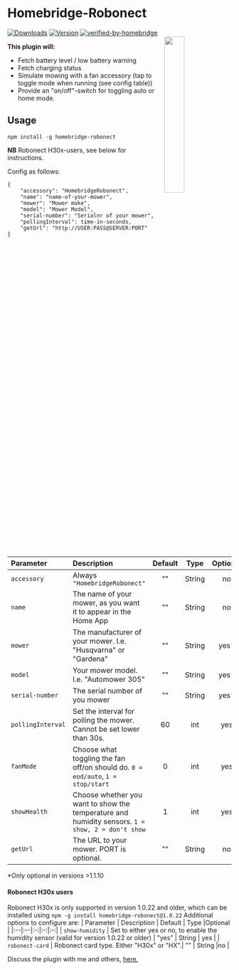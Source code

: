 # Homebridge-Robonect
[![Downloads](https://img.shields.io/npm/dt/homebridge-robonect.svg?color=critical)](https://www.npmjs.com/package/homebridge-robonect)
[![Version](https://img.shields.io/npm/v/homebridge-robonect)](https://www.npmjs.com/package/homebridge-robonect)
[![verified-by-homebridge](https://badgen.net/badge/homebridge/verified/purple)](https://github.com/homebridge/homebridge/wiki/Verified-Plugins)<br>
<img src="https://i.postimg.cc/QxQwrNV3/IMG-1446.png" width="30%" align="right">

**This plugin will:**
* Fetch battery level / low battery warning
* Fetch charging status
* Simulate mowing with a fan accessory (tap to toggle mode when running (see config table))
* Provide an "on/off"-switch for toggling auto or home mode.  

## Usage

`npm install -g homebridge-robonect`   

**NB** Robonect H30x-users, see below for instructions.

Config as follows:  

	{  
		"accessory": "HomebridgeRobonect",  
		"name": "name-of-your-mower",  
		"mower": "Mower make",  
		"model": "Mower Model",
		"serial-number": "Serialnr of your mower",
		"pollingInterval": time-in-seconds,  
		"getUrl": "http://USER:PASS@SERVER:PORT"  
	}  


| Parameter | Description | Default | Type |Optional |
|:--|:--|:-:|:-:|:-:|
| `accessory`    | Always `"HomebridgeRobonect"` |     ""    |  String  | no    |
| `name`          | The name of your mower, as you want it to appear in the Home App  | ""  |  String  |no |
| `mower`          | The manufacturer of your mower. I.e. "Husqvarna" or "Gardena"   |  "" |  String |yes* |
| `model`         |  Your mower model. I.e. "Automower 305"        |  "" |  String  |yes* |
| `serial-number` | The serial number of you mower|  ""  |  String  |yes* |
|`pollingInterval`| Set the interval for polling the mower. Cannot be set lower than 30s. | 60 | int | yes |
|`fanMode`| Choose what toggling the fan off/on should do. `0 = eod/auto`, `1 = stop/start` | 0 | int | yes |
|`showHealth`| Choose whether you want to show the temperature and humidity sensors. `1 = show, 2 = don't show` | 1 | int | yes |
| `getUrl`        | The URL to your mower. PORT is optional. | "" | String | no |

 *Only optional in versions >1.1.10

#### Robonect H30x users

Robonect H30x is only supported in version 1.0.22 and older, which can be installed using `npm -g install homebridge-robonect@1.0.22`
Additional options to configure are:
| Parameter | Description | Default | Type |Optional |
|:--|:--|:-:|:-:|:-:|
| `show-humidity` | Set to either yes or no, to enable the humidity sensor (valid for version 1.0.22 or older) | "yes" |  String  | yes |
| `robonect-card` | Robonect card type. Either "H30x" or "HX".|    ""     |  String  |no |

Discuss the plugin with me and others, [here.](https://forum.robonect.de/viewforum.php?f=55)
